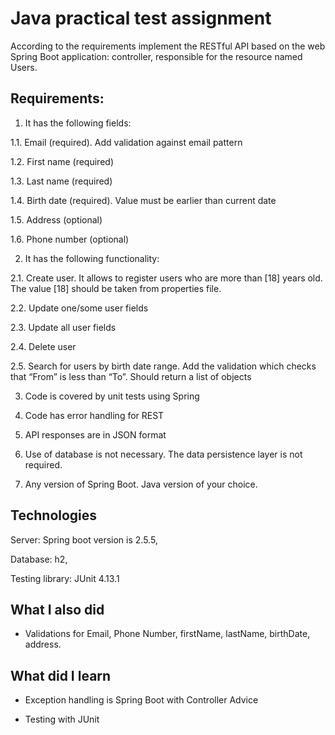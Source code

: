 # Java practical test assignment

According to the requirements implement the RESTful API based on the web Spring Boot application: controller, responsible for the resource named Users. 


## Requirements:
1. It has the following fields:

1.1. Email (required). Add validation against email pattern

1.2. First name (required)

1.3. Last name (required)

1.4. Birth date (required). Value must be earlier than current date

1.5. Address (optional)

1.6. Phone number (optional)

2. It has the following functionality:

2.1. Create user. It allows to register users who are more than [18] years old. The value [18] should be taken from properties file.

2.2. Update one/some user fields

2.3. Update all user fields

2.4. Delete user

2.5. Search for users by birth date range. Add the validation which checks that “From” is less than “To”.  Should return a list of objects

3. Code is covered by unit tests using Spring 

4. Code has error handling for REST

5. API responses are in JSON format

6. Use of database is not necessary. The data persistence layer is not required.

7. Any version of Spring Boot. Java version of your choice.

## Technologies
Server: Spring boot version is 2.5.5,

Database: h2,

Testing library: JUnit 4.13.1

## What I also did 

- Validations for Email, Phone Number, firstName, lastName, birthDate, address.

## What did I learn 

- Exception handling is Spring Boot with Controller Advice

- Testing with JUnit
